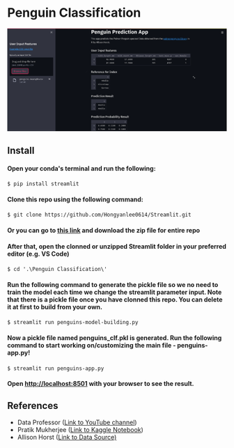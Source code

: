 # Penguin Classification

![SS1](https://github.com/Hongyanlee0614/penguins-classification/blob/main/ss.PNG)

## Install

#### Open your conda's terminal and run the following:

```
$ pip install streamlit
```

#### Clone this repo using the following command:

```
$ git clone https://github.com/Hongyanlee0614/Streamlit.git
```

#### Or you can go to [this link](https://github.com/Hongyanlee0614/Streamlit) and download the zip file for entire repo

#### After that, open the clonned or unzipped Streamlit folder in your preferred editor (e.g. VS Code)


```
$ cd '.\Penguin Classification\'
```

#### Run the following command to generate the pickle file so we no need to train the model each time we change the streamlit parameter input. Note that there is a pickle file once you have clonned this repo. You can delete it at first to build from your own.

```
$ streamlit run penguins-model-building.py
```

#### Now a pickle file named penguins_clf.pkl is generated. Run the following command to start working on/customizing the main file - penguins-app.py!

```
$ streamlit run penguins-app.py
```

#### Open [http://localhost:8501](http://localhost:8501) with your browser to see the result.


## References
- Data Professor ([Link to YouTube channel](https://www.youtube.com/channel/UCV8e2g4IWQqK71bbzGDEI4Q))
- Pratik Mukherjee ([Link to Kaggle Notebook](https://www.kaggle.com/pratik1120/penguin-dataset-eda-classification-and-clustering))
- Allison Horst ([Link to Data Source)](https://github.com/allisonhorst/palmerpenguins)

